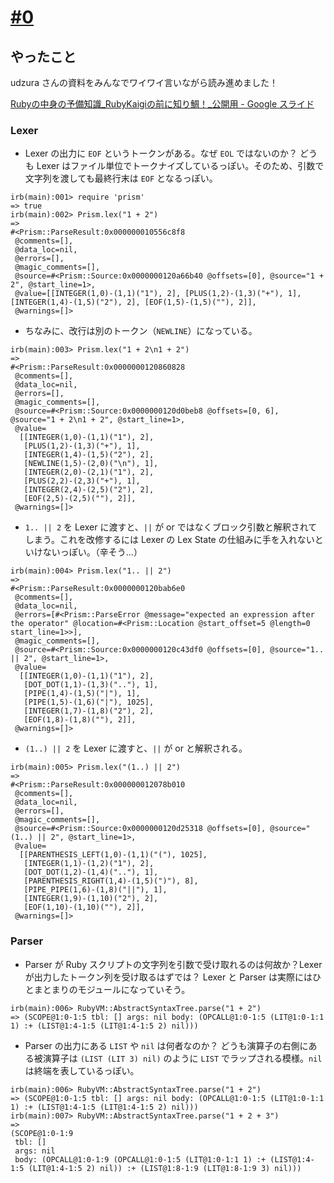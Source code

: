 # [\#0](https://shikumirb.connpass.com/event/354025/)

## やったこと

udzura さんの資料をみんなでワイワイ言いながら読み進めました！

[Rubyの中身の予備知識\_RubyKaigiの前に知り鯛！\_公開用 \- Google スライド](https://docs.google.com/presentation/d/1oFvP4W3Ox8uiGXsWa3ibyDga1cpLguVZhwCjpD46hFU/mobilepresent?slide=id.g3389fccf211_0_67)

### Lexer

- Lexer の出力に `EOF` というトークンがある。なぜ `EOL` ではないのか？
どうも Lexer はファイル単位でトークナイズしているっぽい。そのため、引数で文字列を渡しても最終行末は `EOF` となるっぽい。

```shell
irb(main):001> require 'prism'
=> true
irb(main):002> Prism.lex("1 + 2")
=> 
#<Prism::ParseResult:0x000000010556c8f8
 @comments=[],
 @data_loc=nil,
 @errors=[],
 @magic_comments=[],
 @source=#<Prism::Source:0x0000000120a66b40 @offsets=[0], @source="1 + 2", @start_line=1>,
 @value=[[INTEGER(1,0)-(1,1)("1"), 2], [PLUS(1,2)-(1,3)("+"), 1], [INTEGER(1,4)-(1,5)("2"), 2], [EOF(1,5)-(1,5)(""), 2]],
 @warnings=[]>
```

- ちなみに、改行は別のトークン（`NEWLINE`）になっている。

```shell
irb(main):003> Prism.lex("1 + 2\n1 + 2")
=> 
#<Prism::ParseResult:0x0000000120860828
 @comments=[],
 @data_loc=nil,
 @errors=[],
 @magic_comments=[],
 @source=#<Prism::Source:0x0000000120d0beb8 @offsets=[0, 6], @source="1 + 2\n1 + 2", @start_line=1>,
 @value=
  [[INTEGER(1,0)-(1,1)("1"), 2],
   [PLUS(1,2)-(1,3)("+"), 1],
   [INTEGER(1,4)-(1,5)("2"), 2],
   [NEWLINE(1,5)-(2,0)("\n"), 1],
   [INTEGER(2,0)-(2,1)("1"), 2],
   [PLUS(2,2)-(2,3)("+"), 1],
   [INTEGER(2,4)-(2,5)("2"), 2],
   [EOF(2,5)-(2,5)(""), 2]],
 @warnings=[]>
```

- `1.. || 2` を Lexer に渡すと、`||` が or ではなくブロック引数と解釈されてしまう。これを改修するには Lexer の Lex State の仕組みに手を入れないといけないっぽい。（辛そう...）

```shell
irb(main):004> Prism.lex("1.. || 2")
=> 
#<Prism::ParseResult:0x0000000120bab6e0
 @comments=[],
 @data_loc=nil,
 @errors=[#<Prism::ParseError @message="expected an expression after the operator" @location=#<Prism::Location @start_offset=5 @length=0 start_line=1>>],
 @magic_comments=[],
 @source=#<Prism::Source:0x0000000120c43df0 @offsets=[0], @source="1.. || 2", @start_line=1>,
 @value=
  [[INTEGER(1,0)-(1,1)("1"), 2],
   [DOT_DOT(1,1)-(1,3)(".."), 1],
   [PIPE(1,4)-(1,5)("|"), 1],
   [PIPE(1,5)-(1,6)("|"), 1025],
   [INTEGER(1,7)-(1,8)("2"), 2],
   [EOF(1,8)-(1,8)(""), 2]],
 @warnings=[]>
```

- `(1..) || 2` を Lexer に渡すと、`||` が or と解釈される。

```shell
irb(main):005> Prism.lex("(1..) || 2")
=> 
#<Prism::ParseResult:0x000000012078b010
 @comments=[],
 @data_loc=nil,
 @errors=[],
 @magic_comments=[],
 @source=#<Prism::Source:0x0000000120d25318 @offsets=[0], @source="(1..) || 2", @start_line=1>,
 @value=
  [[PARENTHESIS_LEFT(1,0)-(1,1)("("), 1025],
   [INTEGER(1,1)-(1,2)("1"), 2],
   [DOT_DOT(1,2)-(1,4)(".."), 1],
   [PARENTHESIS_RIGHT(1,4)-(1,5)(")"), 8],
   [PIPE_PIPE(1,6)-(1,8)("||"), 1],
   [INTEGER(1,9)-(1,10)("2"), 2],
   [EOF(1,10)-(1,10)(""), 2]],
 @warnings=[]>
```

### Parser

- Parser が Ruby スクリプトの文字列を引数で受け取れるのは何故か？Lexer が出力したトークン列を受け取るはずでは？
Lexer と Parser は実際にはひとまとまりのモジュールになっていそう。

```shell
irb(main):006> RubyVM::AbstractSyntaxTree.parse("1 + 2")
=> (SCOPE@1:0-1:5 tbl: [] args: nil body: (OPCALL@1:0-1:5 (LIT@1:0-1:1 1) :+ (LIST@1:4-1:5 (LIT@1:4-1:5 2) nil)))
```

- Parser の出力にある `LIST` や `nil` は何者なのか？
どうも演算子の右側にある被演算子は `(LIST (LIT 3) nil)` のように `LIST` でラップされる模様。`nil` は終端を表しているっぽい。

```shell
irb(main):006> RubyVM::AbstractSyntaxTree.parse("1 + 2")
=> (SCOPE@1:0-1:5 tbl: [] args: nil body: (OPCALL@1:0-1:5 (LIT@1:0-1:1 1) :+ (LIST@1:4-1:5 (LIT@1:4-1:5 2) nil)))
irb(main):007> RubyVM::AbstractSyntaxTree.parse("1 + 2 + 3")
=> 
(SCOPE@1:0-1:9
 tbl: []
 args: nil
 body: (OPCALL@1:0-1:9 (OPCALL@1:0-1:5 (LIT@1:0-1:1 1) :+ (LIST@1:4-1:5 (LIT@1:4-1:5 2) nil)) :+ (LIST@1:8-1:9 (LIT@1:8-1:9 3) nil)))
```
